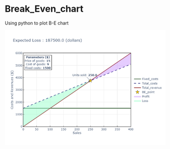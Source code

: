# Break_Even_chart

Using python to plot B-E chart

![image](https://github.com/JackyWeng526/Break_Even_chart/blob/master/BEchart.png)
